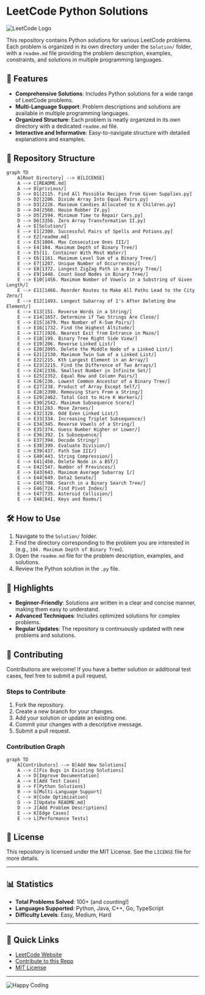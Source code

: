 # LeetCode Python Solutions

![LeetCode Logo](https://upload.wikimedia.org/wikipedia/commons/1/19/LeetCode_logo_black.png)

This repository contains Python solutions for various LeetCode problems. Each problem is organized in its own directory under the `Solution/` folder, with a `readme.md` file providing the problem description, examples, constraints, and solutions in multiple programming languages.

## 🚀 Features

- **Comprehensive Solutions**: Includes Python solutions for a wide range of LeetCode problems.
- **Multi-Language Support**: Problem descriptions and solutions are available in multiple programming languages.
- **Organized Structure**: Each problem is neatly organized in its own directory with a dedicated `readme.md` file.
- **Interactive and Informative**: Easy-to-navigate structure with detailed explanations and examples.

## 📂 Repository Structure

```mermaid
graph TD
    A[Root Directory] --> B[LICENSE]
    A --> C[README.md]
    A --> D[privious/]
    D --> D1[2115. Find All Possible Recipes from Given Supplies.py]
    D --> D2[2206. Divide Array Into Equal Pairs.py]
    D --> D3[2226. Maximum Candies Allocated to K Children.py]
    D --> D4[2560. House Robber IV.py]
    D --> D5[2594. Minimum Time to Repair Cars.py]
    D --> D6[3356. Zero Array Transformation II.py]
    A --> E[Solution/]
    E --> E1[2300. Successful Pairs of Spells and Potions.py]
    E --> E2[readme.md]
    E --> E3[1004. Max Consecutive Ones III/]
    E --> E4[104. Maximum Depth of Binary Tree/]
    E --> E5[11. Container With Most Water/]
    E --> E6[1161. Maximum Level Sum of a Binary Tree/]
    E --> E7[1207. Unique Number of Occurrences/]
    E --> E8[1372. Longest ZigZag Path in a Binary Tree/]
    E --> E9[1448. Count Good Nodes in Binary Tree/]
    E --> E10[1456. Maximum Number of Vowels in a Substring of Given Length/]
    E --> E11[1466. Reorder Routes to Make All Paths Lead to the City Zero/]
    E --> E12[1493. Longest Subarray of 1's After Deleting One Element/]
    E --> E13[151. Reverse Words in a String/]
    E --> E14[1657. Determine if Two Strings Are Close/]
    E --> E15[1679. Max Number of K-Sum Pairs/]
    E --> E16[1732. Find the Highest Altitude/]
    E --> E17[1926. Nearest Exit from Entrance in Maze/]
    E --> E18[199. Binary Tree Right Side View/]
    E --> E19[206. Reverse Linked List/]
    E --> E20[2095. Delete the Middle Node of a Linked List/]
    E --> E21[2130. Maximum Twin Sum of a Linked List/]
    E --> E22[215. Kth Largest Element in an Array/]
    E --> E23[2215. Find the Difference of Two Arrays/]
    E --> E24[2336. Smallest Number in Infinite Set/]
    E --> E25[2352. Equal Row and Column Pairs/]
    E --> E26[236. Lowest Common Ancestor of a Binary Tree/]
    E --> E27[238. Product of Array Except Self/]
    E --> E28[2390. Removing Stars From a String/]
    E --> E29[2462. Total Cost to Hire K Workers/]
    E --> E30[2542. Maximum Subsequence Score/]
    E --> E31[283. Move Zeroes/]
    E --> E32[328. Odd Even Linked List/]
    E --> E33[334. Increasing Triplet Subsequence/]
    E --> E34[345. Reverse Vowels of a String/]
    E --> E35[374. Guess Number Higher or Lower/]
    E --> E36[392. Is Subsequence/]
    E --> E37[394. Decode String/]
    E --> E38[399. Evaluate Division/]
    E --> E39[437. Path Sum III/]
    E --> E40[443. String Compression/]
    E --> E41[450. Delete Node in a BST/]
    E --> E42[547. Number of Provinces/]
    E --> E43[643. Maximum Average Subarray I/]
    E --> E44[649. Dota2 Senate/]
    E --> E45[700. Search in a Binary Search Tree/]
    E --> E46[724. Find Pivot Index/]
    E --> E47[735. Asteroid Collision/]
    E --> E48[841. Keys and Rooms/]
```

## 🛠️ How to Use

1. Navigate to the `Solution/` folder.
2. Find the directory corresponding to the problem you are interested in (e.g., `104. Maximum Depth of Binary Tree`).
3. Open the `readme.md` file for the problem description, examples, and solutions.
4. Review the Python solution in the `.py` file.

## 🌟 Highlights

- **Beginner-Friendly**: Solutions are written in a clear and concise manner, making them easy to understand.
- **Advanced Techniques**: Includes optimized solutions for complex problems.
- **Regular Updates**: The repository is continuously updated with new problems and solutions.

## 🤝 Contributing

Contributions are welcome! If you have a better solution or additional test cases, feel free to submit a pull request.

### Steps to Contribute

1. Fork the repository.
2. Create a new branch for your changes.
3. Add your solution or update an existing one.
4. Commit your changes with a descriptive message.
5. Submit a pull request.

### Contribution Graph

```mermaid
graph TD
    A[Contributors] --> B[Add New Solutions]
    A --> C[Fix Bugs in Existing Solutions]
    A --> D[Improve Documentation]
    A --> E[Add Test Cases]
    B --> F[Python Solutions]
    B --> G[Multi-Language Support]
    C --> H[Code Optimization]
    D --> I[Update README.md]
    D --> J[Add Problem Descriptions]
    E --> K[Edge Cases]
    E --> L[Performance Tests]
```

## 📜 License

This repository is licensed under the MIT License. See the `LICENSE` file for more details.

---

## 📊 Statistics

- **Total Problems Solved**: 100+ (and counting!)
- **Languages Supported**: Python, Java, C++, Go, TypeScript
- **Difficulty Levels**: Easy, Medium, Hard

---

## 📌 Quick Links

- [LeetCode Website](https://leetcode.com/)
- [Contribute to this Repo](https://github.com/your-repo-link)
- [MIT License](LICENSE)

---

![Happy Coding](https://media.giphy.com/media/3o7abldj0b3rxrZUxW/giphy.gif)
